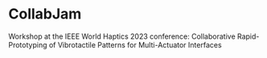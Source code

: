 # CollabJam
Workshop at the IEEE World Haptics 2023 conference: Collaborative Rapid-Prototyping of Vibrotactile Patterns for Multi-Actuator Interfaces
